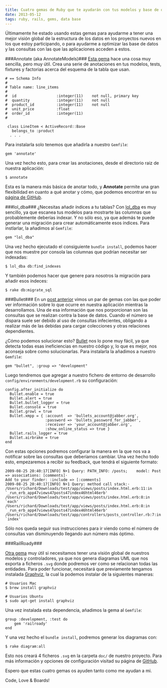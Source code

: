 ```yaml
---
title: Cuatro gemas de Ruby que te ayudarán con tus modelos y base de datos.
date: 2013-05-12
tags: ruby, rails, gems, data base
---
```


Últimamente he estado usando estas gemas para ayudarme a tener una mejor visión global de la estructura de los datos en los proyectos nuevos en los que estoy participando, o para ayudarme a optimizar las base de datos y las consultas con las que las aplicaciones acceden a estos.

<!--more-->

###Annotate (aka AnnotateModels)###
<a href="https://github.com/ctran/annotate_models" target="_blank">Esta gema</a> hace una cosa muy sencilla, pero muy útil. Crea una serie de anotaciones en tus modelos, tests, fixtures y factorias acerca del esquema de la tabla que usan.

    # == Schema Info
    #
    # Table name: line_items
    #
    #  id                  :integer(11)    not null, primary key
    #  quantity            :integer(11)    not null
    #  product_id          :integer(11)    not null
    #  unit_price          :float
    #  order_id            :integer(11)
    #

     class LineItem < ActiveRecord::Base
       belongs_to :product
      . . .

Para instalarla solo tenemos que añadirla a nuestro <code>Gemfile</code>:

    gem 'annotate'

Una vez hecho esto, para crear las anotaciones, desde el directorio raiz de nuestra aplicación:

    $ annotate

Esta es la manera más básica de anotar todo, y **Annotate** permite una gran flexibilidad en cuanto a qué anotar y cómo, que podemos encontrar en su <a href="https://github.com/ctran/annotate_models" target="_blank">página de GitHub</a>.

###lol_dba###
¿Necesitas añadir índices a tu tablas? Con <a href="https://github.com/plentz/lol_dba" target="_blank">lol_dba</a> es muy sencillo, ya que escanea tus modelos para mostrarte las columnas que probablemente deberías indexar. Y no sólo eso, ya que además te puede generar una migración para crear automáticamente esos índices. Para instlarlar, la añadimos al <code>Gemfile</code>:

    gem "lol_dba"

Una vez hecho ejecutado el consiguiente <code>bundle install</code>, podemos hacer que nos muestre por consola las columnas que podrían necesitar ser indexadas:

    $ lol_dba db:find_indexes

Y también podemos hacer que genere para nosotros la migración para añadir esos índeces:

    $ rake db:migrate_sql

###Bullet###
En un [post anterior](/blog/2013/02/14/dos-maneras-de-tener-siempre-a-mano-toda-la-informacion-de-tu-aplicacion-rails-en-desarrollo) vimos un par de gemas con las que poder ver información sobre lo que ocurre en nuestra aplicación mientras la desarrollamos. Una de esa información que nos porporcionan son las consultas que se realizan contra la base de datos. Cuando el número se dispara suele ser debido al uso de consultas infecientes, obligando a realizar más de las debidas para cargar colecciones y otras relaciones dependientes.

¿Cómo podemos solucionar esto? <a href="https://github.com/flyerhzm/bullet" target="_blank">Bullet</a> nos lo pone muy fácil, ya que detecta todas esas ineficiencias en nuestro código y, lo que es mejor, nos aconseja sobre como solucionarlas. Para instalarla la añadimos a nuestro <code>Gemfile</code>:

    gem "bullet", :group => "development"

Luego tendremos que agregar a nuestro fichero de entorno de desarrollo <code>config/environments/development.rb</code> su configuración:

    config.after_initialize do
      Bullet.enable = true
      Bullet.alert = true
      Bullet.bullet_logger = true
      Bullet.console = true
      Bullet.growl = true
      Bullet.xmpp = { :account  => 'bullets_account@jabber.org',
                      :password => 'bullets_password_for_jabber',
                      :receiver => 'your_account@jabber.org',
                      :show_online_status => true }
      Bullet.rails_logger = true
      Bullet.airbrake = true
    end

Con estas opciones podremos configurar la manera en la que nos va a notificar sobre las consultas que deberíamos cambiar. Una vez hecho todo esto, empezaremos a recibir su feedback, que tendrá el siguiente formato:

    2009-08-25 20:40:17[INFO] N+1 Query: PATH_INFO: /posts;    model: Post => associations: [comments]·
    Add to your finder: :include => [:comments]
    2009-08-25 20:40:17[INFO] N+1 Query: method call stack:·
    /Users/richard/Downloads/test/app/views/posts/index.html.erb:11:in `_run_erb_app47views47posts47index46html46erb'
    /Users/richard/Downloads/test/app/views/posts/index.html.erb:8:in `each'
    /Users/richard/Downloads/test/app/views/posts/index.html.erb:8:in `_run_erb_app47views47posts47index46html46erb'
    /Users/richard/Downloads/test/app/controllers/posts_controller.rb:7:in `index'

Sólo nos queda seguir sus instrucciones para ir viendo como el número de consultas van disminuyendo llegando aun número más óptimo.

###RailRoady###

<a href="https://github.com/preston/railroady" target="_blank">Otra gema</a> muy útil si necesitamos tener una visión global de nuestros modelos y controladores, ya que nos genera diagramas UML que nos exporta a ficheros <code>.svg</code> donde podremos ver como se relacionan todas las entidades.
Para poder funcionar, necesitará que previamente tengamos instalada <a href="http://www.graphviz.org/">Graphviz</a>, la cual la podemos instalar de la siguientes maneras:

    # Usuarios Mac
    $ brew install graphviz

    # Usuarios Ubuntu
    $ sudo apt-get install graphviz

Una vez instalada esta dependencia, añadimos la gema al <code>Gemfile</code>:

    group :development, :test do
        gem 'railroady'
    end

Y una vez hecho el <code>bundle install</code>, podremos generar los diagramas con:

    $ rake diagram:all

Esto nos creará 4 ficheros <code>.svg</code> en la carpeta <code>doc/</code> de nuestro proyecto. Para más información y opciones de configuración visitad su página de <a href="https://github.com/preston/railroady" target="_blank">GitHub</a>.

Espero que estas cuatro gemas os ayuden tanto como me ayudan a mi.

Code, Love & Boards!


